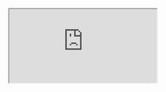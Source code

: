 <div style="position:relative;width:100%;overflow:hidden;padding-top:100%">
    <iframe
    class="responsive-iframe"
    style="overflow:auto"
    src="https://onesignal.com/blog/design-engineering-internship-and-responsive-design/" style="height:500px;width:696px;" title="Iframe Example">
    </iframe>
</div>
